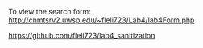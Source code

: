 To view the search form: http://cnmtsrv2.uwsp.edu/~fleli723/Lab4/lab4Form.php


https://github.com/fleli723/lab4_sanitization
